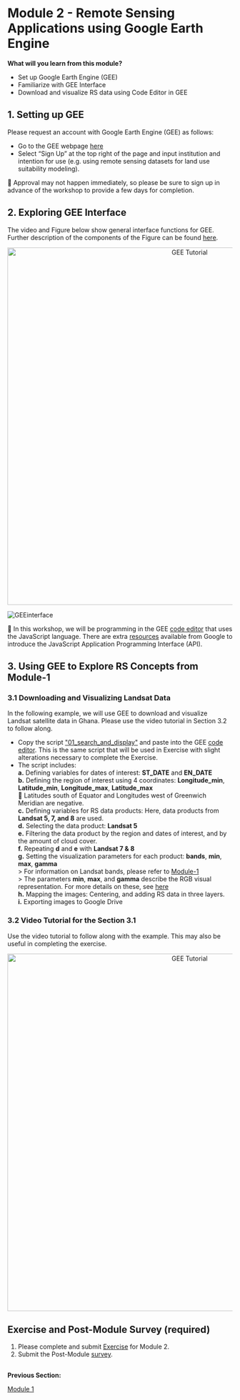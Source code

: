# Module 2 - Remote Sensing Applications using Google Earth Engine

**What will you learn from this module?**

- Set up Google Earth Engine (GEE)
- Familiarize with GEE Interface
- Download and visualize RS data using Code Editor in GEE 

## 1. Setting up GEE 
Please request an account with Google Earth Engine (GEE) as follows:
- Go to the GEE webpage [here](https://earthengine.google.com/)
- Select “Sign Up” at the top right of the page and input institution and intention for use (e.g. using remote sensing datasets for land use suitability modeling).

:pushpin: Approval may not happen immediately, so please be sure to sign up in advance of the workshop to provide a few days for completion.


## 2. Exploring GEE Interface

The video and Figure below show general interface functions for GEE. Further description of the components of the Figure can be found [here](https://github.com/ecodynlab/GALUP/wiki/GEE-Interface). 

<p align="center">
  <a href="https://mediasite.video.ufl.edu/Mediasite/Play/55447fcbfc2f487ebaae8d1258e829ca1d" target="_blank">
    <img src="https://user-images.githubusercontent.com/84922404/135470199-719878b5-7cb6-4a7a-aacd-e40881cda2e3.JPG" alt= "GEE Tutorial" width="800">
  </a>
</p>
  
![GEEinterface](https://user-images.githubusercontent.com/84922404/132246323-4b2d7dee-6cdc-4828-aa9a-b3ab4193ffa5.png)


:pushpin: In this workshop, we will be programming in the GEE [code editor](https://code.earthengine.google.com/) that uses the JavaScript language. There are extra [resources](https://developers.google.com/earth-engine/tutorials/tutorial_api_01) available from Google to introduce the JavaScript Application Programming Interface (API).

## 3. Using GEE to Explore RS Concepts from Module-1

### 3.1 Downloading and Visualizing Landsat Data
In the following example, we will use GEE to download and visualize Landsat satellite data in Ghana. Please use the video tutorial in Section 3.2 to follow along.
- Copy the script ["01_search_and_display"](https://github.com/ecodynlab/GALUP/wiki/Scripts) and paste into the GEE [code editor](https://code.earthengine.google.com/). This is the same script that will be used in Exercise with slight alterations necessary to complete the Exercise.  
- The script includes: <br/>
      **a.** Defining variables for dates of interest: **ST_DATE** and **EN_DATE** <br/>
      **b.** Defining the region of interest using 4 coordinates: **Longitude_min**, **Latitude_min**, **Longitude_max**, **Latitude_max** <br/>
            :pushpin: Latitudes south of Equator and Longitudes west of Greenwich Meridian are negative. <br/>
      **c.** Defining variables for RS data products: Here, data products from **Landsat 5, 7, and 8** are used.<br/>
      **d.** Selecting the data product: **Landsat 5** <br/>
      **e.** Filtering the data product by the region and dates of interest, and by the amount of cloud cover. <br/>
      **f.** Repeating **d** and **e** with **Landsat 7 & 8** <br/>
      **g.** Setting the visualization parameters for each product: **bands**, **min**, **max**, **gamma** <br/>
              > For information on Landsat bands, please refer to [Module-1](https://github.com/SERVIR-WA/GALUP/blob/master/training/2_rs/module1.md) <br/>
              > The parameters **min**, **max**, and **gamma** describe the RGB visual representation. For more details on these, see [here](https://developers.google.com/earth-engine/guides/image_visualization) <br/>
      **h.** Mapping the images: Centering, and adding RS data in three layers. <br/>
      **i.** Exporting images to Google Drive

### 3.2 Video Tutorial for the Section 3.1
Use the video tutorial to follow along with the example. This may also be useful in completing the exercise.

<p align="center">
  <a href="https://mediasite.video.ufl.edu/Mediasite/Play/68693a462a914666807e47f992dedde11d" target="_blank" rel="noopener">
    <img src="https://user-images.githubusercontent.com/84922404/140551115-a0e9d6fa-ae4b-4357-99be-0a27b1901394.png" alt= "GEE Tutorial" width="800">
  </a>
</p>

## Exercise and Post-Module Survey (required)
1. Please complete and submit [Exercise](https://github.com/SERVIR-WA/GALUP/blob/master/training/2_rs/Exercises/M2_exercise1.md) for Module 2.
2. Submit the Post-Module [survey](https://ufl.qualtrics.com/jfe/form/SV_6fIRnsK59HEwZ9k). 

</p>

##
**Previous Section:**

<a href="module1.md" title="Module 1">Module 1</a>



